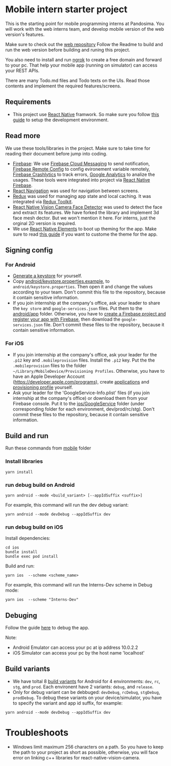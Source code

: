 # Mobile intern starter project
This is the starting point for mobile programming interns at Pandosima. You will work with the web interns team, and develop mobile version of the web version's features.

Make sure to check out the [web repository](https://github.com/pandosima/intern-web-starter) Follow the Readme to build and run the web version before building and runing this project.

You also need to install and run [ngrok](https://ngrok.com/downloads/) to create a free domain and forward to your pc. That help your mobile app (running on simulator) can access your REST APIs.

There are many Todo.md files and Todo texts on the UIs. Read those contents and implement the required features/screens.

## Requirements
* This project use [React Native](https://reactnative.dev/) framwork. So make sure you follow [this guide](https://reactnative.dev/docs/set-up-your-environment) to setup the development environment.

## Read more
We use these tools/libraries in the project. Make sure to take time for reading their document before jump into coding.
* [Firebase](https://firebase.google.com): We use [Firebase Cloud Messaging](https://firebase.google.com/docs/cloud-messaging) to send notification, [Firebase Remote Config](https://firebase.google.com/docs/remote-config) to config evironement variable remotely, [Firebase Crashlytics](https://firebase.google.com/docs/crashlytics) to track errors, [Google Analytics](http://firebase.google.com/docs/analytics) to analize the usages. These tools were integrated into project via [React Native Firebase](https://rnfirebase.io).
* [React Navigation](https://reactnavigation.org/) was used for navigation between screens.
* [Redux](https://redux.js.org) was used for managing app state and local caching. It was integrated via [Redux Toolkit](https://redux-toolkit.js.org).
* [React Native Vision Camera Face Detector](https://github.com/luicfrr/react-native-vision-camera-face-detector) was used to detect the face and extract its features. We have forked the library and implement 3d face mesh dector. But we won't mention it here. For interns, just the orginal 2D version is required.
* We use [React Native Elements](https://reactnativeelements.com/docs) to boot up theming for the app. Make sure to read [this guide](https://reactnativeelements.com/docs/customizing) if you want to custome the theme for the app.


## Signing config
### For Android
* [Generate a keystore](https://developer.android.com/studio/publish/app-signing#generate-key) for yourself.
* Copy [android/keystore.properties.example](mobile\android\keystore.properties.example), to `android/keystore.properties`. Then open it and change the values according to your team. Don't commit this file to the repository, because it contain sensitive information.
* If you join internship at the company's office, ask your leader to share the `key store` and `google-services.json` files. Put them to the [android/app](mobile\android\app) folder. Otherwise, you have to [create a Firebase project and register your app with Firebase](https://firebase.google.com/docs/android/setup), then download the `google-services.json` file. Don't commit these files to the repository, because it contain sensitive information.
### For iOS
* If you join internship at the company's office, ask your leader for the `.p12` key and `.mobileprovision` files. Install the `.p12` key. Put the the `.mobileprovision` files to the folder `~/Library/MobileDevice/Provisioning Profiles`. Otherwise, you have to have an Apple Developer Account (https://developer.apple.com/programs), create [applications](https://developer.apple.com/help/app-store-connect/create-an-app-record/add-a-new-app) and [provisioning profile](https://developer.apple.com/help/account/provisioning-profiles/create-a-development-provisioning-profile) yourself.
* Ask your leader for the 'GoogleService-Info.plist' files (if you join internship at the company's office) or download them from your Firebase console. Put it to the [ios/GoogleService](mobile\ios\GoogleService) folder (under corresponding folder for each environment, dev/prod/rc/stg). Don't commit these files to the repository, because it contain sensitive information.

## Build and run
Run these commands from [mobile](./mobile/) folder
### Install libraries
```
yarn install
```
### run debug build on Android
```
yarn android --mode <build_variant> [--appIdSuffix <suffix>]
```
For example, this command will run the dev debug variant:
```
yarn android --mode devDebug --appIdSuffix dev
```
### run debug build on iOS
Install dependencies:
```
cd ios
bundle install
bundle exec pod install
```

Build and run:
```
yarn ios  --scheme <scheme_name>
```
For example, this command will run the Interns-Dev scheme in Debug mode:
```
yarn ios  --scheme "Interns-Dev"
```

## Debuging
Follow the guide [here](https://reactnative.dev/docs/debugging) to debug the app.

Note:
* Android Emulator can access your pc at ip address 10.0.2.2
* iOS Simulator can access your pc by the host name 'localhost'

## Build variants
* We have toltal 8 [build variants](https://developer.android.com/build/build-variants) for Android for 4 environments: `dev`, `rc`, `stg`, and `prod`. Each environent have 2 variants: `debug`, and `release`.
* Only for debug variant can be debbuged: `devDebug`, `rcDebug`, `stgDebug`, `prodDebug`. To debug these variants on your device/simulator, you have to specify the variant and app id suffix, for example:
```
yarn android --mode devDebug --appIdSuffix dev
```

# Troubleshoots
* Windows limit maximum 256 characters on a path. So you have to keep the path to your project as short as possible, otherwise, you will face error on linking c++ libraries for react-native-vision-camera.
